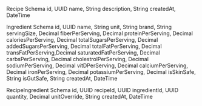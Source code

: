 Recipe Schema
id, UUID
name, String
description, String
createdAt, DateTime

Ingredient Schema
id, UUID
name, String
unit, String
brand, String
servingSize, Decimal
fiberPerServing, Decimal
proteinPerServing, Decimal
caloriesPerServing, Decimal
totalSugarsPerServing, Decimal
addedSugarsPerServing, Decimal
totalFatPerServing, Decimal
transFatPerServing,Decimal
saturatedFatPerServing, Decimal
carbsPerServing, Decimal
cholestrolPerServing, Decimal
sodiumPerServing, Decimal 
vitDPerServing, Decimal
calciumPerServing, Decimal
ironPerServing, Decimal
potassiumPerServing, Decimal
isSkinSafe, String
isGutSafe, String
createdAt, DateTime


RecipeIngredient Schema
id, UUID
recipeId, UUID
ingredientId, UUID
quantity, Decimal
unitOverride, String 
createdAt, DateTime
